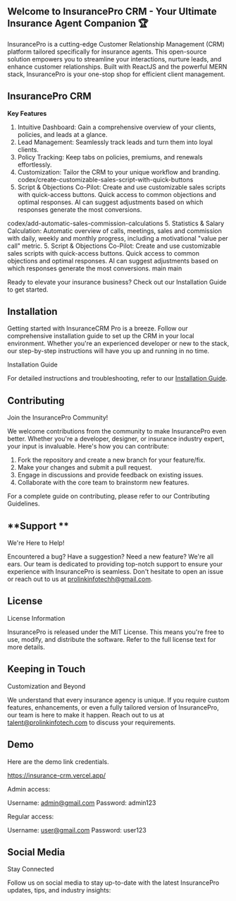 ## **Welcome to InsurancePro CRM - Your Ultimate Insurance Agent Companion 🏆**

InsurancePro is a cutting-edge Customer Relationship Management (CRM) platform tailored specifically for insurance agents. This open-source solution empowers you to streamline your interactions, nurture leads, and enhance customer relationships. Built with ReactJS and the powerful MERN stack, InsurancePro is your one-stop shop for efficient client management.

## **InsurancePro CRM**

**Key Features**

1. Intuitive Dashboard: Gain a comprehensive overview of your clients, policies, and leads at a glance.
2. Lead Management: Seamlessly track leads and turn them into loyal clients.
3. Policy Tracking: Keep tabs on policies, premiums, and renewals effortlessly.
4. Customization: Tailor the CRM to your unique workflow and branding.
codex/create-customizable-sales-script-with-quick-buttons
5. Script & Objections Co-Pilot: Create and use customizable sales scripts with quick-access buttons. Quick access to common objections and optimal responses. AI can suggest adjustments based on which responses generate the most conversions.

codex/add-automatic-sales-commission-calculations
5. Statistics & Salary Calculation: Automatic overview of calls, meetings,
   sales and commission with daily, weekly and monthly progress, including a
   motivational "value per call" metric.
5. Script & Objections Co-Pilot: Create and use customizable sales scripts with quick-access buttons. Quick access to common objections and optimal responses. AI can suggest adjustments based on which responses generate the most conversions. main
main

Ready to elevate your insurance business? Check out our Installation Guide to get started.

## **Installation**

Getting started with InsuranceCRM Pro is a breeze. Follow our comprehensive installation guide to set up the CRM in your local environment. Whether you're an experienced developer or new to the stack, our step-by-step instructions will have you up and running in no time.

Installation Guide

For detailed instructions and troubleshooting, refer to our [Installation Guide](https://github.com/prolinkinfo/RealEstateCRM/wiki/InsurancePro-CRM-Installation-Guide).

## **Contributing**

Join the InsurancePro Community!

We welcome contributions from the community to make InsurancePro even better. Whether you're a developer, designer, or insurance industry expert, your input is invaluable. Here's how you can contribute:

1. Fork the repository and create a new branch for your feature/fix.
2. Make your changes and submit a pull request.
3. Engage in discussions and provide feedback on existing issues.
4. Collaborate with the core team to brainstorm new features.

For a complete guide on contributing, please refer to our Contributing Guidelines.

## **Support **
We're Here to Help!

Encountered a bug? Have a suggestion? Need a new feature? We're all ears. Our team is dedicated to providing top-notch support to ensure your experience with InsurancePro is seamless. Don't hesitate to open an issue or reach out to us at prolinkinfotechh@gmail.com.

## **License**

License Information

InsurancePro is released under the MIT License. This means you're free to use, modify, and distribute the software. Refer to the full license text for more details.

## **Keeping in Touch**

Customization and Beyond

We understand that every insurance agency is unique. If you require custom features, enhancements, or even a fully tailored version of InsurancePro, our team is here to make it happen. Reach out to us at talent@prolinkinfotech.com to discuss your requirements.

## **Demo**

Here are the demo link credentials.

https://insurance-crm.vercel.app/

Admin access: 

Username: admin@gmail.com 
Password: admin123

Regular access: 

Username: user@gmail.com 
Password: user123

## **Social Media**

Stay Connected

Follow us on social media to stay up-to-date with the latest InsurancePro updates, tips, and industry insights:
